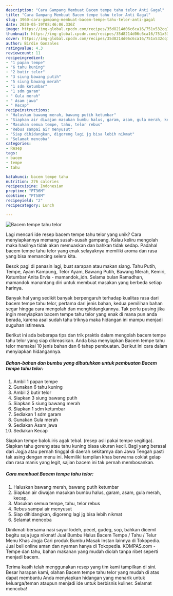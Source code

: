 ```yaml
---
description: "Cara Gampang Membuat Bacem tempe tahu telor Anti Gagal"
title: "Cara Gampang Membuat Bacem tempe tahu telor Anti Gagal"
slug: 3960-cara-gampang-membuat-bacem-tempe-tahu-telor-anti-gagal
date: 2020-05-19T08:46:06.336Z
image: https://img-global.cpcdn.com/recipes/35d8214d06c6ca16/751x532cq70/bacem-tempe-tahu-telor-foto-resep-utama.jpg
thumbnail: https://img-global.cpcdn.com/recipes/35d8214d06c6ca16/751x532cq70/bacem-tempe-tahu-telor-foto-resep-utama.jpg
cover: https://img-global.cpcdn.com/recipes/35d8214d06c6ca16/751x532cq70/bacem-tempe-tahu-telor-foto-resep-utama.jpg
author: Birdie Gonzales
ratingvalue: 4.3
reviewcount: 11
recipeingredient:
- "1 papan tempe"
- "6 tahu kuning"
- "2 butir telor"
- "3 siung bawang putih"
- "5 siung bawang merah"
- "1 sdm ketumbar"
- "1 sdm garam"
- " Gula merah"
- " Asam jawa"
- " Kecap"
recipeinstructions:
- "Haluskan bawang merah, bawang putih ketumbar"
- "Siapkan air diwajan masukan bumbu halus, garam, asam, gula merah, kecap,"
- "Masukan semua tempe, tahu, telor rebus"
- "Rebus sampai air menyusut"
- "Siap dihidangkan, digoreng lagi jg bisa lebih nikmat"
- "Selamat mencoba"
categories:
- Resep
tags:
- bacem
- tempe
- tahu

katakunci: bacem tempe tahu 
nutrition: 276 calories
recipecuisine: Indonesian
preptime: "PT36M"
cooktime: "PT58M"
recipeyield: "2"
recipecategory: Lunch

---
```



![Bacem tempe tahu telor](https://img-global.cpcdn.com/recipes/35d8214d06c6ca16/751x532cq70/bacem-tempe-tahu-telor-foto-resep-utama.jpg)

Lagi mencari ide resep bacem tempe tahu telor yang unik? Cara menyiapkannya memang susah-susah gampang. Kalau keliru mengolah maka hasilnya tidak akan memuaskan dan bahkan tidak sedap. Padahal bacem tempe tahu telor yang enak selayaknya memiliki aroma dan rasa yang bisa memancing selera kita.

Besok pagi di panasin lagi, buat sarapan atau makan siang. Tahu Putih, Tempe, Ayam Kampung, Telor Ayam, Bawang Putih, Bawang Merah, Kemiri, Ketumbar Anita Ervia - mamandok_idn. Selama bulan Ramadhan, mamandok manantang diri untuk membuat masakan yang berbeda setiap harinya.

Banyak hal yang sedikit banyak berpengaruh terhadap kualitas rasa dari bacem tempe tahu telor, pertama dari jenis bahan, kedua pemilihan bahan segar hingga cara mengolah dan menghidangkannya. Tak perlu pusing jika ingin menyiapkan bacem tempe tahu telor yang enak di mana pun anda berada, karena asal sudah tahu triknya maka hidangan ini mampu menjadi suguhan istimewa.


Berikut ini ada beberapa tips dan trik praktis dalam mengolah bacem tempe tahu telor yang siap dikreasikan. Anda bisa menyiapkan Bacem tempe tahu telor memakai 10 jenis bahan dan 6 tahap pembuatan. Berikut ini cara dalam menyiapkan hidangannya.

<!--inarticleads1-->

##### Bahan-bahan dan bumbu yang dibutuhkan untuk pembuatan Bacem tempe tahu telor:

1. Ambil 1 papan tempe
1. Gunakan 6 tahu kuning
1. Ambil 2 butir telor
1. Siapkan 3 siung bawang putih
1. Siapkan 5 siung bawang merah
1. Siapkan 1 sdm ketumbar
1. Sediakan 1 sdm garam
1. Gunakan  Gula merah
1. Sediakan  Asam jawa
1. Sediakan  Kecap


Siapkan tempe balok.iris agak tebal. (resep asli pakai tempe segitiga). Siapkan tahu goreng atau tahu kuning biasa ukuran kecil. Bagi yang berasal dari Jogja atau pernah tinggal di daerah sekitarnya dan Jawa Tengah pasti tak asing dengan menu ini. Memiliki tampilan khas berwarna coklat gelap dan rasa manis yang legit, sajian bacem ini tak pernah membosankan. 

<!--inarticleads2-->

##### Cara membuat Bacem tempe tahu telor:

1. Haluskan bawang merah, bawang putih ketumbar
1. Siapkan air diwajan masukan bumbu halus, garam, asam, gula merah, kecap,
1. Masukan semua tempe, tahu, telor rebus
1. Rebus sampai air menyusut
1. Siap dihidangkan, digoreng lagi jg bisa lebih nikmat
1. Selamat mencoba


Dinikmati bersama nasi sayur lodeh, pecel, gudeg, sop, bahkan dicemil begitu saja juga nikmat! Jual Bumbu Halus Bacem Tempe / Tahu / Telur Menu Khas Jogja Cari produk Bumbu Masak Instan lainnya di Tokopedia. Jual beli online aman dan nyaman hanya di Tokopedia. KOMPAS.com - Tempe dan tahu, bahan makanan yang mudah diolah tanpa ribet seperti menjadi bacem. 

Terima kasih telah menggunakan resep yang tim kami tampilkan di sini. Besar harapan kami, olahan Bacem tempe tahu telor yang mudah di atas dapat membantu Anda menyiapkan hidangan yang menarik untuk keluarga/teman ataupun menjadi ide untuk berbisnis kuliner. Selamat mencoba!
